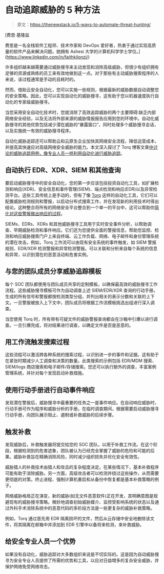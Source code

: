 # 自动追踪威胁的 5 种方法

> 原文：<https://thenewstack.io/5-ways-to-automate-threat-hunting/>

[](https://www.linkedin.com/in/faithkilonzi/)

 [费思·基隆兹

费思是一名全栈软件工程师、技术作家和 DevOps 爱好者，热衷于通过实现高质量的软件产品来解决问题。她拥有 Ashesi 大学的计算机科学学士学位。](https://www.linkedin.com/in/faithkilonzi/) [](https://www.linkedin.com/in/faithkilonzi/)

许多组织越来越需要通过威胁搜寻来主动发现和消除高级威胁，但很少有组织拥有足够的资源或熟练的员工来有效地做到这一点。对于那些有主动威胁搜索程序的人来说，该过程通常是手动的且耗时的。

然而，借助云安全自动化，您可以实施一些规则，根据最新的威胁数据自动调整您的安全策略。因此，您可以实现自动化的威胁搜寻，这有助于您以机器速度执行自动化的专家级威胁搜寻。

当您采用安全自动化技术时，您就消除了高效追踪威胁的两个主要障碍:缺乏内部网络安全经验，以及无法将外部来源的威胁情报报告应用到您的环境中。自动化威胁搜寻的其他优势包括减少潜在威胁的“暴露窗口”，同时处理多个威胁搜寻会话，以及实施统一有效的威胁搜寻程序。

自动化威胁追踪还可以帮助云和云原生企业加快其网络安全流程，降低运营成本，并提高其快速应对高级网络安全威胁的能力。本文深入探讨了 Torq 博客文章[中讨论的威胁追踪用例，像专业人员一样利用自动化进行威胁追踪](https://torq.io/blog/threat-hunting-like-a-pro/)。

## **自动执行 EDR、XDR、SIEM 和其他查询**

要启动威胁搜寻中的安全自动化，您的第一步应该包括投资自动化工具，如扩展检测和响应(XDR)、安全信息和事件管理(SIEM)、端点检测和响应(EDR)以及异常检测平台。这些工具传统上是手动的，但有了像 [Torq](https://torq.io/get-started/) 这样的自动化工具，它们可以配置威胁检测规则和警报，以启动分布式搜索工作，并在发现新的利用技术时得出结论。这种整合将所有的网络安全平台整合到一个单一的平台中，这可以帮助你[简化对这些警报做出响应的过程](https://torq.io/use-cases/threat-hunting/)。

SIEMs、EDRs、XDRs 和其他威胁搜寻工具用于实时安全事件分析，以帮助调查、早期威胁检测和事件响应。它们还为您提供全面的警报信息，帮助您监控、检测和响应威胁搜索门户上来自终端、云工作负载、网络、电子邮件和身份管理系统的潜在攻击。例如，Torq 工作流可以由现有安全系统的事件触发，如 SIEM 警报规则、EDR/XDR 检测警报和异常检测警报。可以关联和分析来自每个系统的信息和异常，以识别潜在的恶意活动和危害实例。

## **与您的团队成员分享威胁追踪模板**

每个 SOC 团队都使用与团队成员共享的定制模板，以确保最高效的威胁搜寻工作流程。这些威胁搜寻模板可作为自动调查上述 SIEM/EDR/XDR 查询的行动手册。生成的所有信号和警报都按检测类型分组，并列出相关的表示分数和关联的上下文。一旦警报被放入上下文中，团队成员将根据工作流模板挑选出组进行深入调查。

当您使用 Torq 时，所有带有可疑文件的威胁警报查询都会在沙箱中引爆以进行调查。一旦引爆完成，将对结果进行调查，以确定文件是否是恶意的。

## **用工作流触发搜索过程**

这些流程可以激活跨各种系统的搜索过程，以识别进一步的事件和证据。这有助于在紧张时期减少人工调查和决策的数量。此类搜索的示例包括 EDR/MDM 搜索、SIEM/logs 商店搜索和电子邮件/存储搜索。您还可以执行额外的调查，丰富案例管理系统，并针对每个发现启动补救措施。

## **使用行动手册进行自动事件响应**

发现潜在警报后，威胁搜寻中最重要的任务之一是事件响应。在自动响应威胁时，行动手册可作为程序和威胁分析的手册。在临时调查期间，根据需要启动威胁搜寻行动手册，向团队展示阻止、遏制或补救威胁的后续步骤。

## **触发补救**

发现威胁后，补救触发器将提交给您的 SOC 团队，以用于补救工作流。在这个阶段，根据检测到的危害迹象，团队被认为已经完全掌握了威胁的危险和可能的后果。威胁补救旨在精确消除风险，同时减少组织损失并优化安全有效性。

威胁猎人的补救技术由猎人和攻击的复杂程度决定。在某些情况下，基本补救程序可能有助于消除威胁。另一方面，高级攻击者可以检测并绕过这些操作，从而需要更彻底的对策。终止进程、强制计算机重启和从备份中恢复都是基本补救策略的例子。

网络威胁格局正在演变，新的威胁(如无文件恶意软件)正在开发，其明确意图是规避现有的威胁搜寻策略。微妙地调查初始威胁媒介、监控受影响系统的状态以及通过外科手术消除系统中的恶意代码的多阶段方法是一些更复杂的威胁补救策略。

例如，Torq 通过首先用 EDR 隔离损坏的文件，然后从云存储中安全地删除该文件，将其隔离在邮箱中并添加到 EDR 引擎中以备将来检测，来补救威胁。

## **给安全专业人员一个优势**

如果没有自动化，威胁追踪对大多数组织来说是不切实际的。这是因为自动威胁搜寻为安全专业人员提供了所需的优势和工具，以应对日益增多的复杂安全威胁，并保护网络免受网络攻击。

<svg xmlns:xlink="http://www.w3.org/1999/xlink" viewBox="0 0 68 31" version="1.1"><title>Group</title> <desc>Created with Sketch.</desc></svg>